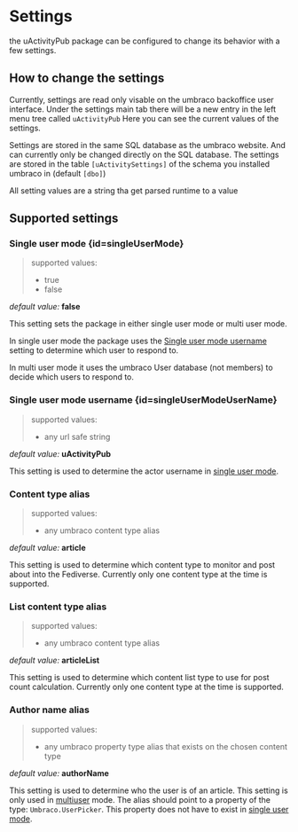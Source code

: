 # Settings

the uActivityPub package can be configured to change its behavior with a few settings.

## How to change the settings

Currently, settings are read only visable on the umbraco backoffice user interface. 
Under the settings main tab there will be a new entry in the left menu tree called `uActivityPub`
Here you can see the current values of the settings.

Settings are stored in the same SQL database as the umbraco website. And can currently only be changed directly on the SQL database.
The settings are stored in the table `[uActivitySettings]` of the schema you installed umbraco in (default `[dbo]`) 

All setting values are a string tha get parsed runtime to a value

## Supported settings

### Single user mode {id=singleUserMode}

> supported values:
> - true
> - false

_default value:_ __false__

This setting sets the package in either single user mode or multi user mode.

In single user mode the package uses the [Single user mode username](#singleUserModeUserName) setting to determine which user to respond to.

In multi user mode it uses the umbraco User database (not members) to decide which users to respond to. 

### Single user mode username {id=singleUserModeUserName}

> supported values:
> - any url safe string

_default value:_ __uActivityPub__

This setting is used to determine the actor username in [single user mode](#singleUserMode).

### Content type alias

> supported values:
> - any umbraco content type alias

_default value:_ __article__

This setting is used to determine which content type to monitor and post about into the Fediverse.
Currently only one content type at the time is supported.

### List content type alias

> supported values:
> - any umbraco content type alias

_default value:_ __articleList__

This setting is used to determine which content list type to use for post count calculation.
Currently only one content type at the time is supported.

### Author name alias

> supported values:
> - any umbraco property type alias that exists on the chosen content type

_default value:_ __authorName__

This setting is used to determine who the user is of an article. This setting is only used in [multiuser](#singleUserMode) mode.
The alias should point to a property of the type: `Umbraco.UserPicker`. This property does not have to exist in [single user mode](#singleUserMode).